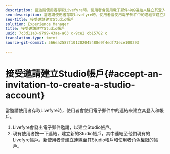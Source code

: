 ```yaml
---
description: 當邀請使用者存取Livefyre時，使用者會使用電子郵件中的連結來建立其登入和帳戶。
seo-description: 當邀請使用者存取Livefyre時，使用者會使用電子郵件中的連結來建立其登入和帳戶。
seo-title: 接受邀請建立Studio帳戶
solution: Experience Manager
title: 接受邀請建立Studio帳戶
uuid: 7c3d11a3-9799-43ae-a63 c-9ce2 cb15782 c
translation-type: tm+mt
source-git-commit: 566ea2587f101202045488e9f4edf73ece100293

---
```



# 接受邀請建立Studio帳戶{#accept-an-invitation-to-create-a-studio-account}

當邀請使用者存取Livefyre時，使用者會使用電子郵件中的連結來建立其登入和帳戶。

1. Livefyre會發出電子郵件邀請，以建立Studio帳戶。
1. 現有使用者按一下連結，建立新的Studio帳戶，其中連結至他們現有的Livefyre帳戶。新使用者會建立連線至其Studio帳戶和使用者角色權限的帳戶。
